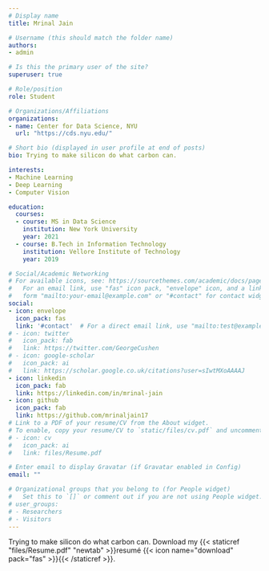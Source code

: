 ```yaml
---
# Display name
title: Mrinal Jain

# Username (this should match the folder name)
authors:
- admin

# Is this the primary user of the site?
superuser: true

# Role/position
role: Student

# Organizations/Affiliations
organizations:
- name: Center for Data Science, NYU
  url: "https://cds.nyu.edu/"

# Short bio (displayed in user profile at end of posts)
bio: Trying to make silicon do what carbon can.

interests:
- Machine Learning
- Deep Learning
- Computer Vision

education:
  courses:
  - course: MS in Data Science
    institution: New York University
    year: 2021
  - course: B.Tech in Information Technology
    institution: Vellore Institute of Technology
    year: 2019

# Social/Academic Networking
# For available icons, see: https://sourcethemes.com/academic/docs/page-builder/#icons
#   For an email link, use "fas" icon pack, "envelope" icon, and a link in the
#   form "mailto:your-email@example.com" or "#contact" for contact widget.
social:
- icon: envelope
  icon_pack: fas
  link: '#contact'  # For a direct email link, use "mailto:test@example.org".
# - icon: twitter
#   icon_pack: fab
#   link: https://twitter.com/GeorgeCushen
# - icon: google-scholar
#   icon_pack: ai
#   link: https://scholar.google.co.uk/citations?user=sIwtMXoAAAAJ
- icon: linkedin
  icon_pack: fab
  link: https://linkedin.com/in/mrinal-jain
- icon: github
  icon_pack: fab
  link: https://github.com/mrinaljain17
# Link to a PDF of your resume/CV from the About widget.
# To enable, copy your resume/CV to `static/files/cv.pdf` and uncomment the lines below.
# - icon: cv
#   icon_pack: ai
#   link: files/Resume.pdf

# Enter email to display Gravatar (if Gravatar enabled in Config)
email: ""

# Organizational groups that you belong to (for People widget)
#   Set this to `[]` or comment out if you are not using People widget.
# user_groups:
# - Researchers
# - Visitors
---
```


Trying to make silicon do what carbon can. Download my {{< staticref "files/Resume.pdf" "newtab" >}}resumé {{< icon name="download" pack="fas" >}}{{< /staticref >}}.
